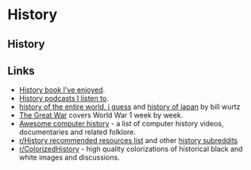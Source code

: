 # History

## History

## Links

* [History book I've enjoyed](https://wiki.stojanow.com/books#history).
* [History podcasts I listen to](https://wiki.stojanow.com/podcasts#history).
* [history of the entire world, i guess](https://www.youtube.com/watch?v=xuCn8ux2gbs) and [history of japan](https://www.youtube.com/watch?v=Mh5LY4Mz15o) by bill wurtz
* [The Great War](https://www.youtube.com/user/TheGreatWar) covers World War 1 week by week.
* [Awesome computer history](https://github.com/watson/awesome-computer-history) - a list of computer history videos, documentaries and related folklore.
* [r/History recommended resources list](https://www.reddit.com/r/history/wiki/recommendedlist) and other [history subreddits](https://www.reddit.com/r/HistoryNetwork/wiki/listofhistorysubreddits)
* [r/ColorizedHistory](https://www.reddit.com/r/ColorizedHistory/) - high quality colorizations of historical black and white images and discussions.

